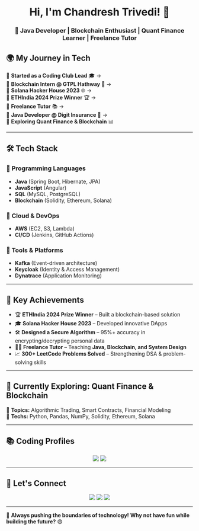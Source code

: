 <h1 align="center">Hi, I'm Chandresh Trivedi! 👋</h1>
<h3 align="center">🚀 Java Developer | Blockchain Enthusiast | Quant Finance Learner | Freelance Tutor</h3>

## 🌍 **My Journey in Tech**
📍 **Started as a Coding Club Lead** 🎓 →  
📍 **Blockchain Intern @ GTPL Hathway** 🔗 →  
📍 **Solana Hacker House 2023** 🌐 →  
📍 **ETHIndia 2024 Prize Winner** 🏆 →  
📍 **Freelance Tutor** 📚 →  
📍 **Java Developer @ Digit Insurance** 🚀 →  
📍 **Exploring Quant Finance & Blockchain** 📊  

---

## 🛠 **Tech Stack**
### 🔹 **Programming Languages**
- **Java** (Spring Boot, Hibernate, JPA)
- **JavaScript** (Angular)
- **SQL** (MySQL, PostgreSQL)
- **Blockchain** (Solidity, Ethereum, Solana)

### 🔹 **Cloud & DevOps**
- **AWS** (EC2, S3, Lambda)
- **CI/CD** (Jenkins, GitHub Actions)

### 🔹 **Tools & Platforms**
- **Kafka** (Event-driven architecture)
- **Keycloak** (Identity & Access Management)
- **Dynatrace** (Application Monitoring)
  
---

## 🌟 **Key Achievements**
- 🏆 **ETHIndia 2024 Prize Winner** – Built a blockchain-based solution
- 🎓 **Solana Hacker House 2023** – Developed innovative DApps
- 🛠 **Designed a Secure Algorithm** – 95%+ accuracy in encrypting/decrypting personal data
- 👨‍🏫 **Freelance Tutor** – Teaching **Java, Blockchain, and System Design**
- 📈 **300+ LeetCode Problems Solved** – Strengthening DSA & problem-solving skills

---

## 🔬 **Currently Exploring: Quant Finance & Blockchain**
🔹 **Topics:** Algorithmic Trading, Smart Contracts, Financial Modeling  
🔹 **Techs:** Python, Pandas, NumPy, Solidity, Ethereum, Solana  

---

## 📚 **Coding Profiles**
<p align="center">
  <a href="https://leetcode.com/u/chandresh001/"><img src="https://img.shields.io/badge/LeetCode-FFA116?style=for-the-badge&logo=leetcode&logoColor=black"></a>
  <a href="https://github.com/chandresh2727"><img src="https://img.shields.io/badge/GitHub-181717?style=for-the-badge&logo=github&logoColor=white"></a>
</p>

---

## 🤝 **Let's Connect**
<p align="center">
  <a href="mailto:chandreshkumartrivedi5@gmail.com"><img src="https://img.shields.io/badge/Email-D14836?style=for-the-badge&logo=gmail&logoColor=white"></a>
  <a href="https://www.linkedin.com/in/chandresh-trivedi-24021b215/"><img src="https://img.shields.io/badge/LinkedIn-0077B5?style=for-the-badge&logo=linkedin&logoColor=white"></a>
  <a href="https://chandresh-trivedi.vercel.app/index.html"><img src="https://img.shields.io/badge/Portfolio-24292E?style=for-the-badge&logo=vercel&logoColor=white"></a>
</p>

---

🚀 **Always pushing the boundaries of technology!** **Why not have fun while building the future?** 😄
